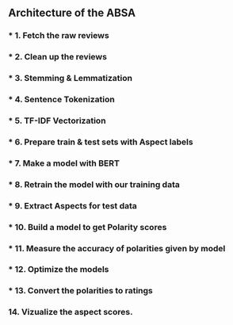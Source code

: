 ## Architecture of the ABSA

### * 1. Fetch the raw reviews


### * 2. Clean up the reviews


### * 3. Stemming & Lemmatization


### * 4. Sentence Tokenization


### * 5. TF-IDF Vectorization


### * 6. Prepare train & test sets with Aspect labels


### * 7. Make a model with BERT


### * 8. Retrain the model with our training data


### * 9. Extract Aspects for test data


### * 10. Build a model to get Polarity scores


### * 11. Measure the accuracy of polarities given by model 


### * 12. Optimize the models 


### * 13. Convert the polarities to ratings


### 14. Vizualize the aspect scores.
